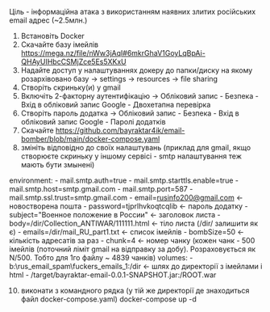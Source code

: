 Ціль - інформаційна атака з використанням наявних злитих російських email адрес (~2.5млн.)

1. Встановіть Docker 
3. Скачайте базу імейлів https://mega.nz/file/nWw3jAqI#6mkrGhaV1GoyLqBpAi-QHAyUIHbcCSMjZce5Es5XKxU 
4. Надайте доступ у налаштуваннях докеру до папки/диску на якому розархівовано базу -> settings -> resources -> file sharing 
5. Створіть скриньку(и) у gmail
6. Включіть 2-факторну аутентифікацію -> Обліковий запис - Безпека - Вхід в обліковий запис Google - Двохетапна перевірка
7. Створіть пароль додатка -> Обліковий запис - Безпека - Вхід в обліковий запис Google - Паролі додатків
8. Скачайте https://github.com/bayraktar4ik/email-bomber/blob/main/docker-compose.yaml
9. змініть відповідно до своїх налаштувань (приклад для gmail, якщо створюєте скриньку у іншому сервісі - smtp налаштування теж мають бути змынені)

 environment:
      - mail.smtp.auth=true
      - mail.smtp.starttls.enable=true
      - mail.smtp.host=smtp.gmail.com
      - mail.smtp.port=587
      - mail.smtp.ssl.trust=smtp.gmail.com
      - email=rusinfo200@gmail.com <- новостворена пошта
      - password=tjprlhvkoqtcqlib <- пароль додатку
      - subject="Военное положение в России" <- заголовок листа
      - body=/dir/Collection_ANTIWAR/111111.html <- тіло листа (/dir/ залишити як є)
      - emails=/dir/mail_RU_part1.txt <- список імейлів 
      - bombSize=50 <- кількість адресатів за раз
      - chunk=4 <- номер чанку (кожен чанк - 500 імейлів (поточний ліміт gmail на відправку за добу). Розраховується як N/500. Тобто для 1го файлу ~ 4839 чанків)
    volumes:
      - b:\rus_email_spam\fuckers_emails_1\:/dir <- шлях до директорії з імейлами і html
      - /target/bayraktar-email-0.0.1-SNAPSHOT.jar:/ROOT.war

10. виконати з командного рядка (у тій же директорії де знаходиться файл docker-compose.yaml)
    docker-compose up -d

